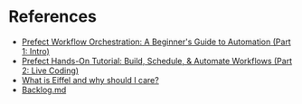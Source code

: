 # References

- [Prefect Workflow Orchestration: A Beginner's Guide to Automation (Part 1: Intro)](https://www.youtube.com/watch?v=4Lnzn4lw9ig)
- [Prefect Hands-On Tutorial: Build, Schedule, & Automate Workflows (Part 2: Live Coding)](https://www.youtube.com/watch?v=EYs5xotSOT0)
- [What is Eiffel and why should I care?](https://www.youtube.com/watch?v=FNF6b4Yv7oQ)
- [Backlog.md](https://github.com/MrLesk/Backlog.md)
